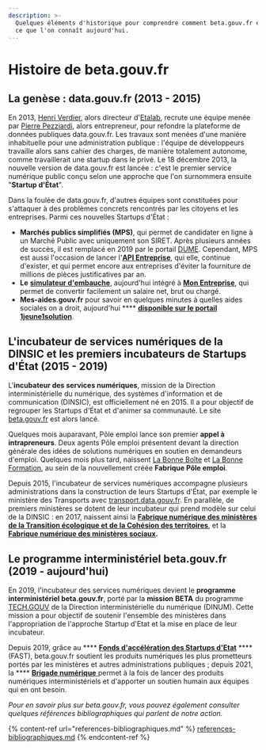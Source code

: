 ```yaml
---
description: >-
  Quelques éléments d'historique pour comprendre comment beta.gouv.fr est devenu
  ce que l'on connaît aujourd'hui.
---
```


# Histoire de beta.gouv.fr

## La genèse : data.gouv.fr (2013 - 2015)

En 2013, [Henri Verdier](https://fr.wikipedia.org/wiki/Henri\_Verdier), alors directeur d'[Etalab](https://www.etalab.gouv.fr), recrute une équipe menée par [Pierre Pezziardi](https://fr.wikipedia.org/wiki/Pierre\_Pezziardi), alors entrepreneur, pour refondre la plateforme de données publiques data.gouv.fr. Les travaux sont menées d'une manière inhabituelle pour une administration publique : l'équipe de développeurs travaille alors sans cahier des charges, de manière totalement autonome, comme travaillerait une startup dans le privé. Le 18 décembre 2013, la nouvelle version de data.gouv.fr est lancée : c'est le premier service numérique public conçu selon une approche que l'on surnommera ensuite "**Startup d'État**".

Dans la foulée de data.gouv.fr, d'autres équipes sont constituées pour s'attaquer à des problèmes concrets rencontrés par les citoyens et les entreprises. Parmi ces nouvelles Startups d'État :

* **Marchés publics simplifiés (MPS)**, qui permet de candidater en ligne à un Marché Public avec uniquement son SIRET. Après plusieurs années de succès, il est remplacé en 2019 par le portail [DUME](https://dume.chorus-pro.gouv.fr). Cependant, MPS est aussi l'occasion de lancer l'[**API Entreprise**](https://entreprise.api.gouv.fr), qui elle, continue d'exister, et qui permet encore aux entreprises d'éviter la fourniture de millions de pièces justificatives par an.
* **Le** [**simulateur d'embauche**](https://mon-entreprise.fr/simulateurs/salaire-brut-net), aujourd'hui intégré à [**Mon Entreprise**](https://mon-entreprise.fr), qui permet de convertir facilement un salaire net, brut ou chargé.
* **Mes-aides.gouv.fr** pour savoir en quelques minutes à quelles aides sociales on a droit, aujourd'hui \*\*\*\* [**disponible sur le portail 1jeune1solution**](https://mes-aides.1jeune1solution.beta.gouv.fr/simulation/individu/demandeur/date\_naissance).

## L'incubateur de services numériques de la DINSIC et les premiers incubateurs de Startups d'État (2015 - 2019)

L'**incubateur des services numériques**, mission de la Direction interministérielle du numérique, des systèmes d'information et de communication (DINSIC), est officiellement né en 2015. Il a pour objectif de regrouper les Startups d'État et d'animer sa communauté. Le site [beta.gouv.fr](broken-reference) est alors lancé.

Quelques mois auparavant, Pôle emploi lance son premier **appel à intrapreneurs**. Deux agents Pôle emploi présentent devant la direction générale des idées de solutions numériques en soutien en demandeurs d'emploi. Quelques mois plus tard, naissent [La Bonne Boîte](https://labonneboite.pole-emploi.fr) et [La Bonne Formation](https://labonneformation.pole-emploi.fr), au sein de la nouvellement créée **Fabrique Pôle emploi**.

Depuis 2015, l'incubateur de services numériques accompagne plusieurs administrations dans la construction de leurs Startups d'État, par exemple le ministère des Transports avec [transport.data.gouv.fr](http://transport.data.gouv.fr). En parallèle, de premiers ministères se dotent de leur incubateur qui prend modèle sur celui de la DINSIC : en 2017, naissent ainsi la [**Fabrique numérique des ministères de la Transition écologique et de la Cohésion des territoires**](https://www.ecologie.gouv.fr/fabrique-numerique), et la [**Fabrique numérique des ministères sociaux**](https://www.fabrique.social.gouv.fr)**.**

## Le programme interministériel beta.gouv.fr (2019 - aujourd'hui)

En 2019, l'incubateur des services numériques devient le **programme interministériel beta.gouv.fr**, porté par la **mission** **BETA** du programme [TECH.GOUV](https://www.numerique.gouv.fr/actualites/tech-gouv-accelerer-la-transformation-numerique-du-service-public/) de la Direction interministérielle du numérique (DINUM). Cette mission a pour objectif de soutenir l'ensemble des ministères dans l'appropriation de l'approche Startup d'Etat et la mise en place de leur incubateur.

Depuis 2019, grâce au \*\*\*\* [**Fonds d'accélération des Startups d'Etat**](https://beta.gouv.fr/approche/fast) \*\*\*\* (FAST), beta.gouv.fr soutient les produits numériques les plus prometteurs portés par les ministères et autres administrations publiques ; depuis 2021, la \*\*\*\* [**Brigade numérique** ](https://www.acteurspublics.fr/articles/la-dsi-de-letat-muscle-ses-equipes-beta-gouv-en-creant-une-brigade-dintervention-numerique)permet à la fois de lancer des produits numériques interministériels et d'apporter un soutien humain aux équipes qui en ont besoin.

_Pour en savoir plus sur beta.gouv.fr, vous pouvez également consulter quelques références bibliographiques qui parlent de notre action._

{% content-ref url="references-bibliographiques.md" %}
[references-bibliographiques.md](references-bibliographiques.md)
{% endcontent-ref %}
